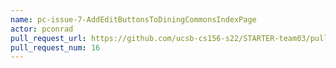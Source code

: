 ```yaml
---
name: pc-issue-7-AddEditButtonsToDiningCommonsIndexPage
actor: pconrad
pull_request_url: https://github.com/ucsb-cs156-s22/STARTER-team03/pull/16
pull_request_num: 16
---
```

